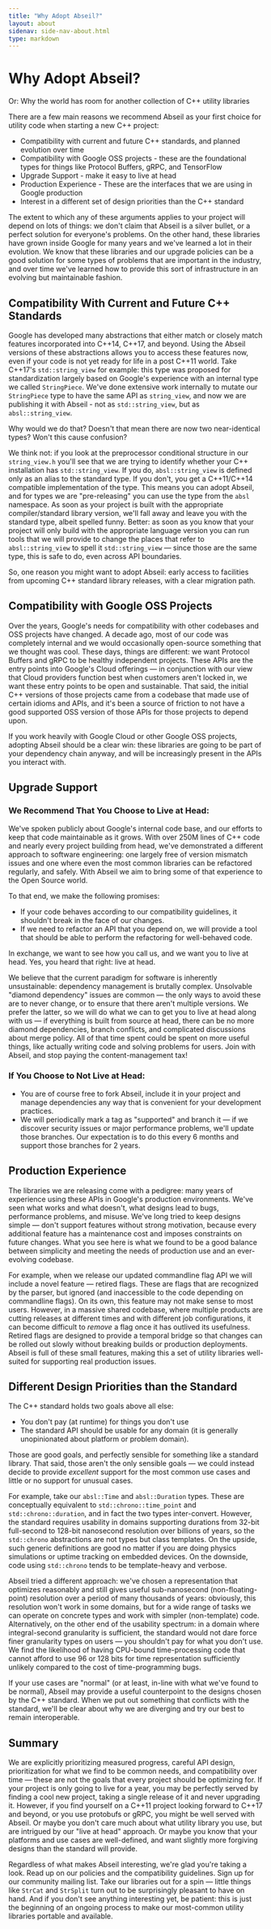 ```yaml
---
title: "Why Adopt Abseil?"
layout: about
sidenav: side-nav-about.html
type: markdown
---
```


# Why Adopt Abseil?

Or: Why the world has room for another collection of C++ utility libraries

There are a few main reasons we recommend Abseil as your first choice for
utility code when starting a new C++ project:

* Compatibility with current and future C++ standards, and planned evolution
  over time
* Compatibility with Google OSS projects - these are the foundational types for
  things like Protocol Buffers, gRPC, and TensorFlow
* Upgrade Support - make it easy to live at head
* Production Experience - These are the interfaces that we are using in Google
  production
* Interest in a different set of design priorities than the C++ standard

The extent to which any of these arguments applies to your project will depend
on lots of things: we don't claim that Abseil is a silver bullet, or a perfect
solution for everyone's problems. On the other hand, these libraries have grown
inside Google for many years and we've learned a lot in their evolution. We know
that these libraries and our upgrade policies can be a good solution for some
types of problems that are important in the industry, and over time we've
learned how to provide this sort of infrastructure in an evolving but
maintainable fashion.

## Compatibility With Current and Future C++ Standards

Google has developed many abstractions that either match or closely match
features incorporated into C++14, C++17, and beyond. Using the Abseil versions
of these abstractions allows you to access these features now, even if your code
is not yet ready for life in a post C++11 world. Take C++17's `std::string_view`
for example: this type was proposed for standardization largely based on
Google's experience with an internal type we called `StringPiece`. We've done
extensive work internally to mutate our `StringPiece` type to have the same API
as `string_view`, and now we are publishing it with Abseil - not as
`std::string_view`, but as `absl::string_view`.

Why would we do that? Doesn't that mean there are now two near-identical types?
Won't this cause confusion?

We think not: if you look at the preprocessor conditional structure in our
`string_view.h` you'll see that we are trying to identify whether your C++
installation has `std::string_view`. If you do, `absl::string_view` is defined
only as an alias to the standard type. If you don't, you get a C++11/C++14
compatible implementation of the type.  This means you can adopt Abseil, and for
types we are "pre-releasing" you can use the type from the `absl` namespace. As
soon as your project is built with the appropriate compiler/standard library
version, we'll fall away and leave you with the standard type, albeit spelled
funny. Better: as soon as you know that your project will only build with the
appropriate language version you can run tools that we will provide to change
the places that refer to `absl::string_view` to spell it `std::string_view`
&mdash; since those are the same type, this is safe to do, even across API
boundaries.

So, one reason you might want to adopt Abseil: early access to facilities from
upcoming C++ standard library releases, with a clear migration path.

## Compatibility with Google OSS Projects

Over the years, Google's needs for compatibility with other codebases and OSS
projects have changed.  A decade ago, most of our code was completely internal
and we would occasionally open-source something that we thought was cool. These
days, things are different: we want Protocol Buffers and gRPC to be healthy
independent projects. These APIs are the entry points into Google's Cloud
offerings &mdash; in conjunction with our view that Cloud providers function
best when customers aren't locked in, we want these entry points to be open and
sustainable. That said, the initial C++ versions of those projects came from a
codebase that made use of certain idioms and APIs, and it's been a source of
friction to not have a good supported OSS version of those APIs for those
projects to depend upon.

If you work heavily with Google Cloud or other Google OSS projects, adopting
Abseil should be a clear win: these libraries are going to be part of your
dependency chain anyway, and will be increasingly present in the APIs you
interact with.

## Upgrade Support

### We Recommend That You Choose to Live at Head:

We've spoken publicly about Google's internal code base, and our efforts to keep
that code maintainable as it grows. With over 250M lines of C++ code and nearly
every project building from head, we've demonstrated a different approach to
software engineering: one largely free of version mismatch issues and one where
even the most common libraries can be refactored regularly, and safely. With
Abseil we aim to bring some of that experience to the Open Source world.

To that end, we make the following promises:

* If your code behaves according to our compatibility guidelines, it shouldn't
  break in the face of our changes.
* If we need to refactor an API that you depend on, we will provide a tool
  that should be able to perform the refactoring for well-behaved code.

In exchange, we want to see how you call us, and we want you to live at head.
Yes, you heard that right: live at head.

We believe that the current paradigm for software is inherently unsustainable:
dependency management is brutally complex.  Unsolvable "diamond dependency"
issues are common &mdash; the only ways to avoid these are to never change, or
to ensure that there aren't multiple versions. We prefer the latter, so we will
do what we can to get you to live at head along with us &mdash; if everything is
built from source at head, there can be no more diamond dependencies, branch
conflicts, and complicated discussions about merge policy.  All of that time
spent could be spent on more useful things, like actually writing code and
solving problems for users. Join with Abseil, and stop paying the
content-management tax!

### If You Choose to Not Live at Head:

* You are of course free to fork Abseil, include it in your project and manage
  dependencies any way that is convenient for your development practices. 
* We will periodically mark a tag as "supported" and branch it &mdash; if we
  discover security issues or major performance problems, we'll update those
  branches. Our expectation is to do this every 6 months and support those
  branches for 2 years.

## Production Experience

The libraries we are releasing come with a pedigree: many years of experience
using these APIs in Google's production environments. We've seen what works and
what doesn't, what designs lead to bugs, performance problems, and misuse. We've
long tried to keep designs simple &mdash; don't support features without strong
motivation, because every additional feature has a maintenance cost and imposes
constraints on future changes. What you see here is what we found to be a good
balance between simplicity and meeting the needs of production use and an
ever-evolving codebase.

For example, when we release our updated commandline flag API we will include a
novel feature &mdash; retired flags. These are flags that are recognized by the
parser, but ignored (and inaccessible to the code depending on commandline
flags). On its own, this feature may not make sense to most users. However, in a
massive shared codebase, where multiple products are cutting releases at
different times and with different job configurations, it can become difficult
to *remove* a flag once it has outlived its usefulness. Retired flags are
designed to provide a temporal bridge so that changes can be rolled out slowly
without breaking builds or production deployments.  Abseil is full of these
small features, making this a set of utility libraries well-suited for
supporting real production issues.

## Different Design Priorities than the Standard

The C++ standard holds two goals above all else:

* You don't pay (at runtime) for things you don't use
* The standard API should be usable for any domain (it is generally
  unopinionated about platform or problem domain).

Those are good goals, and perfectly sensible for something like a standard
library. That said, those aren't the only sensible goals &mdash; we could
instead decide to provide *excellent* support for the most common use cases and
little or no support for unusual cases.

For example, take our `absl::Time` and `absl::Duration` types. These are
conceptually equivalent to `std::chrono::time_point` and
`std::chrono::duration`, and in fact the two types inter-convert. However, the
standard requires usability in domains supporting durations from 32-bit
full-second to 128-bit nanosecond resolution over billions of years, so the
`std::chrono` abstractions are not types but class templates. On the upside,
such generic definitions are good no matter if you are doing physics simulations
or uptime tracking on embedded devices. On the downside, code using
`std::chrono` tends to be template-heavy and verbose.

Abseil tried a different approach: we've chosen a representation that optimizes
reasonably and still gives useful sub-nanosecond (non-floating-point) resolution
over a period of many thousands of years: obviously, this resolution won't work
in some domains, but for a wide range of tasks we can operate on concrete types
and work with simpler (non-template) code. Alternatively, on the other end of
the usability spectrum: in a domain where integral-second granularity is
sufficient, the standard would not dare force finer granularity types on users
&mdash; you shouldn't pay for what you don't use. We find the likelihood of
having CPU-bound time-processing code that cannot afford to use 96 or 128 bits
for time representation sufficiently unlikely compared to the cost of
time-programming bugs.

If your use cases are "normal" (or at least, in-line with what we've found to be
normal), Abseil may provide a useful counterpoint to the designs chosen by the
C++ standard. When we put out something that conflicts with the standard, we'll
be clear about why we are diverging and try our best to remain interoperable.

## Summary

We are explicitly prioritizing measured progress, careful API design,
prioritization for what we find to be common needs, and compatibility over time
&mdash; these are not the goals that every project should be optimizing for. If
your project is only going to live for a year, you may be perfectly served by
finding a cool new project, taking a single release of it and never upgrading
it. However, if you find yourself on a C++11 project looking forward to C++17
and beyond, or you use protobufs or gRPC, you might be well served with Abseil.
Or maybe you don't care much about what utility library you use, but are
intrigued by our "live at head" approach. Or maybe you know that your platforms
and use cases are well-defined, and want slightly more forgiving designs than
the standard will provide.

Regardless of what makes Abseil interesting, we're glad you're taking a look.
Read up on our policies and the compatibility guidelines. Sign up for our
community mailing list. Take our libraries out for a spin &mdash; little things
like `StrCat` and `StrSplit` turn out to be surprisingly pleasant to have on
hand. And if you don't see anything interesting yet, be patient: this is just
the beginning of an ongoing process to make our most-common utility libraries
portable and available.

